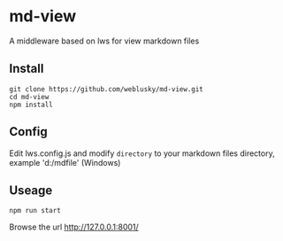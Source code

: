 # md-view
A middleware based on lws for view markdown files

## Install
```
git clone https://github.com/weblusky/md-view.git
cd md-view
npm install
```

## Config
Edit lws.config.js and modify `directory` to your markdown files directory, example 'd:/mdfile' (Windows)


## Useage
```
npm run start
```
Browse the url http://127.0.0.1:8001/
